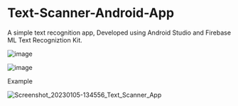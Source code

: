 # Text-Scanner-Android-App
A simple text recognition app, Developed using Android Studio and Firebase ML Text Recogniztion Kit.

![image](https://user-images.githubusercontent.com/66446416/210860849-9dfe3aa3-513d-4902-b91c-19789817b313.png)

![image](https://user-images.githubusercontent.com/66446416/210860878-9cba7204-3ef9-4ff6-8f43-faf0ee03a4fb.png)

Example

![Screenshot_20230105-134556_Text_Scanner_App](https://user-images.githubusercontent.com/66446416/210867134-d0679b9e-e16c-4912-962b-42982edf6614.jpg)
